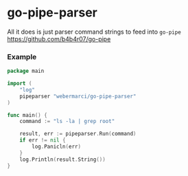 # go-pipe-parser

All it does is just parser command strings to feed into `go-pipe`
https://github.com/b4b4r07/go-pipe

### Example
```go
package main

import (
	"log"
	pipeparser "webermarci/go-pipe-parser"
)

func main() {
	command := "ls -la | grep root"

	result, err := pipeparser.Run(command)
	if err != nil {
		log.Panicln(err)
	}
	log.Println(result.String())
}
```
